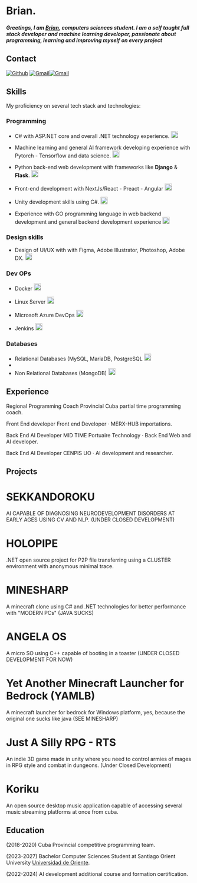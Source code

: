 # Brian.

##### Greetings, I am [Brian](https://github.com/VerianCS/), computers sciences student. I am a self taught full stack developer and machine learning developer, passionate about programming, learning and improving myself on every project

## Contact

[<img alt="Github" src="https://img.shields.io/badge/GitHub-%2312100E.svg?&style=for-the-badge&logo=Github&logoColor=white" />](https://github.com/VerianCS) [<img alt="Gmail" src="https://img.shields.io/badge/Gmail-D14836?style=for-the-badge&logo=gmail&logoColor=white" />](mailto:zafkiel023@gmail.com)[<img alt="Gmail" src="https://img.shields.io/badge/Telegram-%231DA1F2.svg?style=for-the-badge&logo=telegram&logoColor=white" />](https://t.me/Nvaeil)

## Skills

My proficiency on several tech stack and technologies:

### Programming

- C# with ASP.NET core and overall .NET technology experience. <img alt="Laravel" style="height:1.2rem" src="https://img.shields.io/static/v1?label=&message=Very Good&color=success" />

- Machine learning and general AI framework developing experience with Pytorch - Tensorflow and data science. <img alt="Laravel" style="height:1.2rem" src="https://img.shields.io/static/v1?label=&message=Very Good&color=success" />

- Python back-end web development with frameworks like **Django** & **Flask**. <img alt="Laravel" style="height:1.2rem" src="https://img.shields.io/static/v1?label=&message=Very Good&color=success" />


- Front-end development with NextJs/React - Preact - Angular <img alt="Laravel" style="height:1.2rem" src="https://img.shields.io/static/v1?label=&message=Very Good&color=success" />

- Unity development skills using C#. <img alt="Laravel" style="height:1.2rem" src="https://img.shields.io/static/v1?label=&message=Very Good&color=success" />

- Experience with GO programming language in web backend development and general backend development experience <img alt="Laravel" style="height:1.2rem" src="https://img.shields.io/static/v1?label=&message=Very Good&color=success" />


### Design skills

- Design of UI/UX with with Figma, Adobe Illustrator, Photoshop, Adobe DX. <img alt="Laravel" style="height:1.2rem" src="https://img.shields.io/static/v1?label=&message=Very Good&color=success" />

### Dev OPs

- Docker <img alt="git" style="height:1.2rem" src="https://img.shields.io/static/v1?label=&message=Normal&color=green" />

- Linux Server <img alt="git" style="height:1.2rem" src="https://img.shields.io/static/v1?label=&message=Excelent&color=sucess" />

- Microsoft Azure DevOps <img alt="git" style="height:1.2rem" src="https://img.shields.io/static/v1?label=&message=Excelent&color=sucess" />

- Jenkins <img alt="git" style="height:1.2rem" src="https://img.shields.io/static/v1?label=&message=Excelent&color=sucess" />


### Databases

- Relational Databases (MySQL, MariaDB, PostgreSQL <img alt="git" style="height:1.2rem" src="https://img.shields.io/static/v1?label=&message=Excelent&color=sucess" />
- 
- Non Relational Databases (MongoDB) <img alt="git" style="height:1.2rem" src="https://img.shields.io/static/v1?label=&message=Excelent&color=sucess" />

## Experience

Regional Programming Coach
Provincial Cuba partial time programming coach.

Front End developer
Front end Developer · MERX-HUB importations.

Back End AI Developer MID TIME
Portuaire Technology · Back End Web and AI developer. 

Back End AI Developer
CENPIS UO · AI development and researcher.

## Projects

# SEKKANDOROKU

AI CAPABLE OF DIAGNOSING NEURODEVELOPMENT DISORDERS AT EARLY AGES USING CV AND NLP. (UNDER CLOSED DEVELOPMENT)

# HOLOPIPE

.NET open source project for P2P file transferring using a CLUSTER environment with anonymous minimal trace.

# MINESHARP

A minecraft clone using C# and .NET technologies for better performance with "MODERN PCs" (JAVA SUCKS)

# ANGELA OS

A micro SO using C++ capable of booting in a toaster (UNDER CLOSED DEVELOPMENT FOR NOW)

# Yet Another Minecraft Launcher for Bedrock (YAMLB)

A minecraft launcher for bedrock for Windows platform, yes, because the original one sucks like java (SEE MINESHARP)

# Just A Silly RPG - RTS

An indie 3D game made in unity where you need to control armies of mages in RPG style and combat in dungeons. (Under Closed Development)

# Koriku
An open source desktop music application capable of accessing several music streaming platforms at once from cuba.

## Education
(2018-2020) Cuba Provincial competitive programming team. 

(2023-2027) Bachelor Computer Sciences Student at Santiago Orient University [Universidad de Oriente]((https://uo.edu.cu/)).

(2022-2024) AI development additional course and formation certification.




